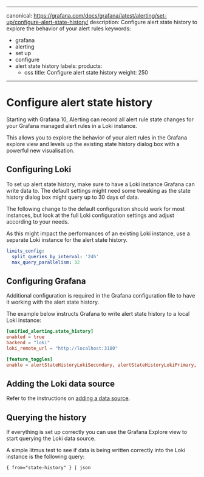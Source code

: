 -----

canonical: https://grafana.com/docs/grafana/latest/alerting/set-up/configure-alert-state-history/
description: Configure alert state history to explore the behavior of your alert rules
keywords:

- grafana
- alerting
- set up
- configure
- alert state history
  labels:
  products:
  - oss
    title: Configure alert state history
    weight: 250

-----

# Configure alert state history

Starting with Grafana 10, Alerting can record all alert rule state changes for your Grafana managed alert rules in a Loki instance.

This allows you to explore the behavior of your alert rules in the Grafana explore view and levels up the existing state history dialog box with a powerful new visualisation.

<!-- image here, maybe the one from the blog? -->

## Configuring Loki

To set up alert state history, make sure to have a Loki instance Grafana can write data to. The default settings might need some tweaking as the state history dialog box might query up to 30 days of data.

The following change to the default configuration should work for most instances, but look at the full Loki configuration settings and adjust according to your needs.

As this might impact the performances of an existing Loki instance, use a separate Loki instance for the alert state history.

``` yaml
limits_config:
  split_queries_by_interval: '24h'
  max_query_parallelism: 32
```

## Configuring Grafana

Additional configuration is required in the Grafana configuration file to have it working with the alert state history.

The example below instructs Grafana to write alert state history to a local Loki instance:

``` toml
[unified_alerting.state_history]
enabled = true
backend = "loki"
loki_remote_url = "http://localhost:3100"

[feature_toggles]
enable = alertStateHistoryLokiSecondary, alertStateHistoryLokiPrimary, alertStateHistoryLokiOnly
```

<!-- TODO can we add some more info here about the feature flags and the various different supported setups with Loki as Primary / Secondary, etc? -->

## Adding the Loki data source

Refer to the instructions on [adding a data source](/docs/grafana/latest/administration/data-source-management/).

## Querying the history

If everything is set up correctly you can use the Grafana Explore view to start querying the Loki data source.

A simple litmus test to see if data is being written correctly into the Loki instance is the following query:

``` logQL
{ from="state-history" } | json
```
